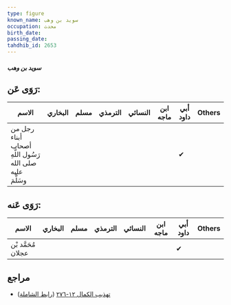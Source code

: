 ```yaml
---
type: figure
known_name: سويد بن وهب
occupation: محدث
birth_date:
passing_date:
tahdhib_id: 2653
---
```

##### سويد بن وهب

## رَوَى عَن:
| الاسم                                                    | البخاري | مسلم | الترمذي | النسائي | ابن ماجه | أبي داود | Others |
| -------------------------------------------------------- | ------- | ---- | ------- | ------- | -------- | -------- | ------ |
| رجل من أبناء أصحاب رَسُول اللَّهِ صلى الله عليه وسَلَّمَ |         |      |         |         |          | ✔        |        |
## رَوَى عَنه:
| الاسم              | البخاري | مسلم | الترمذي | النسائي | ابن ماجه | أبي داود | Others |
| ------------------ | ------- | ---- | ------- | ------- | -------- | -------- | ------ |
| مُحَمَّد بْن عجلان |         |      |         |         |          | ✔        |        |
## مراجع
- [تهذيب الكمال ١٢-٢٧٦](obsidian://open?vault=Tahdhib-al-Kamal&file=Figures/٢٦٥٣-سويد%20بن%20وهب) ([رابط الشاملة](https://shamela.ws/book/3722/6049))
